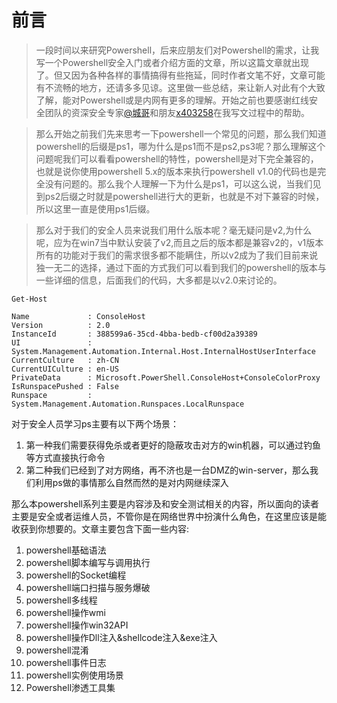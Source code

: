 # 前言
> 一段时间以来研究Powershell，后来应朋友们对Powershell的需求，让我写一个Powershell安全入门或者介绍方面的文章，所以这篇文章就出现了。但又因为各种各样的事情搞得有些拖延，同时作者文笔不好，文章可能有不流畅的地方，还请多多见谅。这里做一些总结，来让新人对此有个大致了解，能对Powershell或是内网有更多的理解。开始之前也要感谢红线安全团队的资深安全专家[@城哥](http://triplekill.org)和朋友[x403258](http://blog.exist1ng.com)在我写文过程中的帮助。

> 那么开始之前我们先来思考一下powershell一个常见的问题，那么我们知道powershell的后缀是ps1，哪为什么是ps1而不是ps2,ps3呢？那么理解这个问题呢我们可以看看powershell的特性，powershell是对下完全兼容的，也就是说你使用powershell 5.x的版本来执行powershell v1.0的代码也是完全没有问题的。那么我个人理解一下为什么是ps1，可以这么说，当我们见到ps2后缀之时就是powershell进行大的更新，也就是不对下兼容的时候，所以这里一直是使用ps1后缀。


> 那么对于我们的安全人员来说我们用什么版本呢？毫无疑问是v2,为什么呢，应为在win7当中默认安装了v2,而且之后的版本都是兼容v2的，v1版本所有的功能对于我们的需求很多都不能瞒住，所以v2成为了我们目前来说独一无二的选择，通过下面的方式我们可以看到我们的powershell的版本与一些详细的信息，后面我们的代码，大多都是以v2.0来讨论的。



`Get-Host`

```
Name             : ConsoleHost
Version          : 2.0
InstanceId       : 388599a6-35cd-4bba-bedb-cf00d2a39389
UI               : System.Management.Automation.Internal.Host.InternalHostUserInterface
CurrentCulture   : zh-CN
CurrentUICulture : en-US
PrivateData      : Microsoft.PowerShell.ConsoleHost+ConsoleColorProxy
IsRunspacePushed : False
Runspace         : System.Management.Automation.Runspaces.LocalRunspace
``` 

对于安全人员学习ps主要有以下两个场景：

1. 第一种我们需要获得免杀或者更好的隐蔽攻击对方的win机器，可以通过钓鱼等方式直接执行命令
2. 第二种我们已经到了对方网络，再不济也是一台DMZ的win-server，那么我们利用ps做的事情那么自然而然的是对内网继续深入

那么本powershell系列主要是内容涉及和安全测试相关的内容，所以面向的读者主要是安全或者运维人员，不管你是在网络世界中扮演什么角色，在这里应该是能收获到你想要的。文章主要包含下面一些内容:

1. powershell基础语法
2. powershell脚本编写与调用执行
3. powershell的Socket编程
4. powershell端口扫描与服务爆破
5. powershell多线程
6. powershell操作wmi
7. powershell操作win32API
8. powershell操作Dll注入&shellcode注入&exe注入
9. powershell混淆
10. powershell事件日志
11. powershell实例使用场景
12. Powershell渗透工具集
